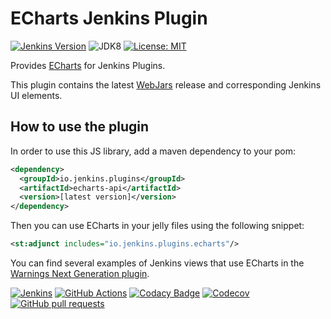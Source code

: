 # ECharts Jenkins Plugin

[![Jenkins Version](https://img.shields.io/badge/Jenkins-2.138.4-green.svg?label=min.%20Jenkins)](https://jenkins.io/download/)
![JDK8](https://img.shields.io/badge/jdk-8-yellow.svg?label=min.%20JDK)
[![License: MIT](https://img.shields.io/badge/license-MIT-yellow.svg)](https://opensource.org/licenses/MIT)

Provides [ECharts](https://echarts.apache.org/en/index.html) for Jenkins Plugins.

This plugin contains the latest [WebJars](https://www.webjars.org) release and corresponding Jenkins UI elements. 

## How to use the plugin

In order to use this JS library, add a maven dependency to your pom:
```xml
<dependency>
  <groupId>io.jenkins.plugins</groupId>
  <artifactId>echarts-api</artifactId>
  <version>[latest version]</version>
</dependency>
```

Then you can use ECharts in your jelly files using the following snippet:
```xml
<st:adjunct includes="io.jenkins.plugins.echarts"/>
```
 
You can find several examples of Jenkins views that use ECharts in the 
[Warnings Next Generation plugin](https://github.com/jenkinsci/warnings-ng-plugin).

[![Jenkins](https://ci.jenkins.io/job/Plugins/job/echarts-api-plugin/job/master/badge/icon)](https://ci.jenkins.io/job/Plugins/job/echarts-api-plugin/job/master/)
[![GitHub Actions](https://github.com/jenkinsci/echarts-api-plugin/workflows/GitHub%20Actions/badge.svg)](https://github.com/jenkinsci/echarts-api-plugin/actions)
[![Codacy Badge](https://api.codacy.com/project/badge/Grade/6956fdd7b6ca494c8f07694a18fc3091)](https://www.codacy.com/manual/uhafner/echarts-api-plugin?utm_source=github.com&amp;utm_medium=referral&amp;utm_content=jenkinsci/echarts-api-plugin&amp;utm_campaign=Badge_Grade)
[![Codecov](https://img.shields.io/codecov/c/github/jenkinsci/echarts-api-plugin.svg)](https://codecov.io/gh/jenkinsci/echarts-api-plugin)
[![GitHub pull requests](https://img.shields.io/github/issues-pr/jenkinsci/echarts-api-plugin.svg)](https://github.com/jenkinsci/echarts-api-plugin/pulls)
